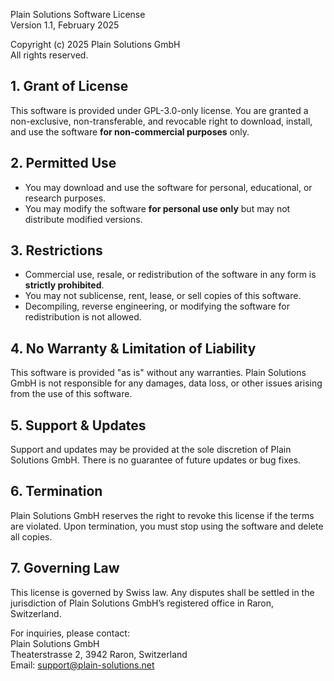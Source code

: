 Plain Solutions Software License  
Version 1.1, February 2025  

Copyright (c) 2025 Plain Solutions GmbH  
All rights reserved.  

## 1. Grant of License  
This software is provided under GPL-3.0-only license. You are granted a non-exclusive, non-transferable, and revocable right to download, install, and use the software **for non-commercial purposes** only.  

## 2. Permitted Use  
- You may download and use the software for personal, educational, or research purposes.  
- You may modify the software **for personal use only** but may not distribute modified versions.  

## 3. Restrictions  
- Commercial use, resale, or redistribution of the software in any form is **strictly prohibited**.  
- You may not sublicense, rent, lease, or sell copies of this software.  
- Decompiling, reverse engineering, or modifying the software for redistribution is not allowed.  

## 4. No Warranty & Limitation of Liability  
This software is provided "as is" without any warranties. Plain Solutions GmbH is not responsible for any damages, data loss, or other issues arising from the use of this software.  

## 5. Support & Updates  
Support and updates may be provided at the sole discretion of Plain Solutions GmbH. There is no guarantee of future updates or bug fixes.  

## 6. Termination  
Plain Solutions GmbH reserves the right to revoke this license if the terms are violated. Upon termination, you must stop using the software and delete all copies.  

## 7. Governing Law  
This license is governed by Swiss law. Any disputes shall be settled in the jurisdiction of Plain Solutions GmbH’s registered office in Raron, Switzerland.  

For inquiries, please contact:  
Plain Solutions GmbH  
Theaterstrasse 2, 3942 Raron, Switzerland  
Email: support@plain-solutions.net  
